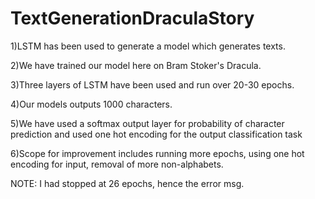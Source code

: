 # TextGenerationDraculaStory

1)LSTM has been used to generate a model which generates texts.

2)We have trained our model here on Bram Stoker's Dracula.

3)Three layers of LSTM have been used and run over 20-30 epochs.

4)Our models outputs 1000 characters.

5)We have used a softmax output layer for probability of character prediction and used one hot encoding for the output classification task

6)Scope for improvement includes running more epochs, using one hot encoding for input, removal of more non-alphabets.

NOTE: I had stopped at 26 epochs, hence the error msg.
